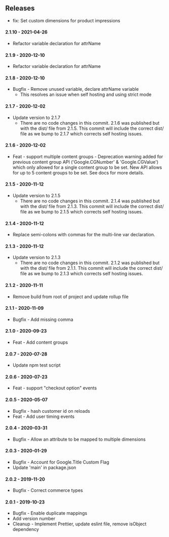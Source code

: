 ## Releases

- fix: Set custom dimensions for product impressions
#### 2.1.10 - 2021-04-26
-   Refactor variable declaration for attrName

#### 2.1.9 - 2020-12-10
-   Refactor variable declaration for attrName

#### 2.1.8 - 2020-12-10
-   Bugfix - Remove unused variable, declare attrName variable 
      - This resolves an issue when self hosting and using strict mode

#### 2.1.7 - 2020-12-02
-   Update version to 2.1.7
      - There are no code changes in this commit. 2.1.6 was published but with the dist/ file from 2.1.5. This commit will include the correct dist/ file as we bump to 2.1.7 which corrects self hosting issues.

#### 2.1.6 - 2020-12-02
- Feat - support multiple content groups
      - Deprecation warning added for previous content group API ('Google.CGNumber' & 'Google.CGValue') which only allowed for a single content group to be set.  New API allows for up to 5 content groups to be set.  See docs for more details.

#### 2.1.5 - 2020-11-12
-   Update version to 2.1.5
      - There are no code changes in this commit. 2.1.4 was published but with the dist/ file from 2.1.3. This commit will include the correct dist/ file as we bump to 2.1.5 which corrects self hosting issues.


#### 2.1.4 - 2020-11-12

-   Replace semi-colons with commas for the multi-line var declaration.

#### 2.1.3 - 2020-11-12

-   Update version to 2.1.3
      - There are no code changes in this commit. 2.1.2 was published but with the dist/ file from 2.1.1. This commit will include the correct dist/ file as we bump to 2.1.3 which corrects self hosting issues.

#### 2.1.2 - 2020-11-11

-   Remove build from root of project and update rollup file

#### 2.1.1 - 2020-11-09

-   Bugfix - Add missing comma

#### 2.1.0 - 2020-09-23

-   Feat - Add content groups

#### 2.0.7 - 2020-07-28

-   Update npm test script

#### 2.0.6 - 2020-07-23

-   Feat - support "checkout option" events

#### 2.0.5 - 2020-05-07

-   Bugfix - hash customer id on reloads
-   Feat - Add user timing events

#### 2.0.4 - 2020-03-31

-   Bugfix - Allow an attribute to be mapped to multiple dimensions

#### 2.0.3 - 2020-01-29

-   Bugfix - Account for Google.Title Custom Flag
-   Update 'main' in package.json

#### 2.0.2 - 2019-11-20

-   Bugfix - Correct commerce types

#### 2.0.1 - 2019-10-23

-   Bugfix - Enable duplicate mappings
-   Add version number
-   Cleanup - Implement Prettier, update eslint file, remove isObject dependency
